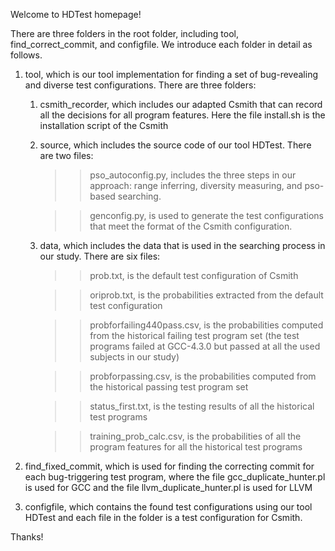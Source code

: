 Welcome to HDTest homepage!

There are three folders in the root folder, including tool, find_correct_commit, and configfile. We introduce each folder in detail as follows.

1. tool, which is our tool implementation for finding a set of bug-revealing and diverse test configurations. There are three folders:

	1) csmith_recorder, which includes our adapted Csmith that can record all the decisions for all program features. Here the file install.sh is the installation script of the Csmith

	2) source, which includes the source code of our tool HDTest. There are two files:
	
		>> pso_autoconfig.py, includes the three steps in our approach: range inferring, diversity measuring, and pso-based searching. 

		>> genconfig.py, is used to generate the test configurations that meet the format of the Csmith configuration.

	3) data, which includes the data that is used in the searching process in our study. There are six files:

		>> prob.txt, is the default test configuration of Csmith

		>> oriprob.txt, is the probabilities extracted from the default test configuration

		>> probforfailing440pass.csv, is the probabilities computed from the historical failing test program set (the test programs failed at GCC-4.3.0 but passed at all the used subjects in our study)

		>> probforpassing.csv, is the probabilities computed from the historical passing test program set

		>> status_first.txt, is the testing results of all the historical test programs

		>> training_prob_calc.csv, is the probabilities of all the program features for all the historical test programs

2. find_fixed_commit, which is used for finding the correcting commit for each bug-triggering test program, where the file gcc_duplicate_hunter.pl is used for GCC and the file llvm_duplicate_hunter.pl is used for LLVM

3. configfile, which contains the found test configurations using our tool HDTest and each file in the folder is a test configuration for Csmith.


Thanks!


